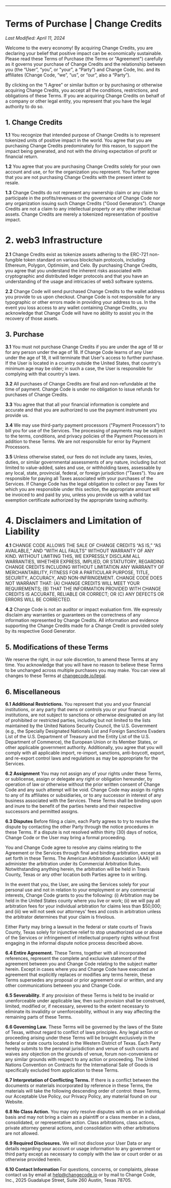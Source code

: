 -------

# Terms of Purchase | Change Credits

*Last Modified: April 11, 2024*

Welcome to the every economy! By acquiring Change Credits, you are declaring your belief that positive impact can be economically sustainable. Please read these Terms of Purchase (the Terms or "Agreement") carefully as it governs your purchase of Change Credits and the relationship between you (the “User”, “you”, or "your", a “Party”) and Change Code, Inc. and its affiliates (Change Code, “we”, “us”, or “our”, also a “Party”).

By clicking on the “I Agree” or similar button or by purchasing or otherwise acquiring Change Credits, you accept all the conditions, restrictions, and obligations of these Terms. If you are acquiring Change Credits on behalf of a company or other legal entity, you represent that you have the legal authority to do so.

## 1. Change Credits

**1.1** You recognize that intended purpose of Change Credits is to represent tokenized units of positive impact in the world. You agree that you are purchasing Change Credits predominately for this reason, to support the impact being generated, and not with the driving expectation of profit or financial return.

**1.2** You agree that you are purchasing Change Credits solely for your own account and use, or for the organization you represent. You further agree that you are not purchasing Change Credits with the present intent to resale.

**1.3** Change Credits do not represent any ownership claim or any claim to participate in the profits/revenues or the governance of Change Code nor any organization issuing such Change Credits ("Good Generators"). Change Credits are not a claim to any intellectual property or any other intellectual assets. Change Credits are merely a tokenized representation of positive impact.

# 2. web3 Infrastructure

**2.1** Change Credits exist as tokenize assets adhering to the ERC-721 non-fungible token standard on various blockchain protocols, including Ethereum, Polygon, Optimisim, and Celo. By purchasing Change Credits, you agree that you understand the inherent risks associated with cryptographic and distributed ledger protocols and that you have an understanding of the usage and intricacies of web3 software systems.

**2.2** Change Code will send purchased Change Credits to the wallet address you provide to us upon checkout. Change Code is not responsible for any typographic or other errors made in providing your address to us. In the event you loss access to any wallet containing Change Credits, you acknowledge that Change Code will have no ability to assist you in the recovery of those assets.

## 3. Purchase

**3.1** You must not purchase Change Credits if you are under the age of 18 or for any person under the age of 18. If Change Code learns of any User under the age of 18, it will terminate that User's access to further purchase. If the User is located in a country outside the United States, that country's minimum age may be older; in such a case, the User is responsible for complying with that country's laws.

**3.2** All purchases of Change Credits are final and non-refundable at the time of payment. Change Code is under no obligation to issue refunds for purchases of Change Credits.

**3.3** You agree that that all your financial information is complete and accurate and that you are authorized to use the payment instrument you provide us.

**3.4** We may use third-party payment processors ("Payment Processors”) to bill you for use of the Services. The processing of payments may be subject to the terms, conditions, and privacy policies of the Payment Processors in addition to these Terms. We are not responsible for error by Payment Processors.

**3.5** Unless otherwise stated, our fees do not include any taxes, levies, duties, or similar governmental assessments of any nature, including but not limited to value-added, sales and use, or withholding taxes, assessable by any local, state, provincial, federal, or foreign jurisdiction ("Taxes"). You are responsible for paying all Taxes associated with your purchases of the Services. If Change Code has the legal obligation to collect or pay Taxes for which you are responsible under this section, the appropriate amount will be invoiced to and paid by you, unless you provide us with a valid tax exemption certificate authorized by the appropriate taxing authority.

# 4. Disclaimers and Limitation of Liability

**4.1** CHANGE CODE ALLOWS THE SALE OF CHANGE CREDITS “AS IS,” “AS AVAILABLE,” AND “WITH ALL FAULTS” WITHOUT WARRANTY OF ANY KIND. WITHOUT LIMITING THIS, WE EXPRESSLY DISCLAIM ALL WARRANTIES, WHETHER EXPRESS, IMPLIED, OR STATUTORY, REGARDING CHANGE CREDITS INCLUDING WITHOUT LIMITATION ANY WARRANTY OF MERCHANTABILITY, FITNESS FOR A PARTICULAR PURPOSE, TITLE, SECURITY, ACCURACY, AND NON-INFRINGEMENT. CHANGE CODE DOES NOT WARRANT THAT: (A) CHANGE CREDITS WILL MEET YOUR REQUIREMENTS; (B) THAT THE INFORMATION PROVIDED WITH CHANGE CREDITS IS ACCURATE, RELIABLE OR CORRECT; OR (C) ANY DEFECTS OR ERRORS WILL BE CORRECTED.

**4.2** Change Code is not an auditor or impact evaluation firm. We expressly disclaim any warranties or guarantees on the correctness of any information represented by Change Credits. All information and evidence supporting the Change Credits made for a Change Credit is provided solely by its respective Good Generator.

## 5. Modifications of these Terms

We reserve the right, in our sole discretion, to amend these Terms at any time. You acknowledge that you will have no reason to believe these Terms to be unchanged across multiple purchases you may make. You can view all changes to these Terms at [changecode.io/legal](https://changecode.io/legal).

## 6. Miscellaneous

**6.1 Additional Restrictions.** You represent that you and your financial institutions, or any party that owns or controls you or your financial institutions, are not subject to sanctions or otherwise designated on any list of prohibited or restricted parties, including but not limited to the lists maintained by the United Nations Security Council, the U.S. Government (e.g., the Specially Designated Nationals List and Foreign Sanctions Evaders List of the U.S. Department of Treasury and the Entity List of the U.S. Department of Commerce), the European Union or its Member States, or other applicable government authority. Additionally, you agree that you will comply with all applicable import, re-import, sanctions, anti-boycott, export, and re-export control laws and regulations as may be appropriate for the Services.

**6.2 Assignment** You may not assign any of your rights under these Terms, or sublicense, assign or delegate any right or obligation hereunder, by operation of law or otherwise without the prior written consent of Change Code and any such attempt will be void. Change Code may assign its rights to any of its affiliates or subsidiaries, or to any successor in interest of any business associated with the Services.  These Terms shall be binding upon and inure to the benefit of the parties hereto and their respective successors and permitted assigns.

**6.3 Disputes** Before filing a claim, each Party agrees to try to resolve the dispute by contacting the other Party through the notice procedures in these Terms. If a dispute is not resolved within thirty (30) days of notice, Change Code or the User may bring a formal proceeding.

You and Change Code agree to resolve any claims relating to the Agreement or the Services through final and binding arbitration, except as set forth in these Terms. The American Arbitration Association (AAA) will administer the arbitration under its Commercial Arbitration Rules. Notwithstanding anything herein, the arbitration will be held in Travis County, Texas or any other location both Parties agree to in writing.

In the event that you, the User, are using the Services solely for your personal use and not in relation to your employment or any commercial interests, Change Code grants to you the following: (i) Arbitration may be held in the United States county where you live or work; (ii) we will pay all arbitration fees for your individual arbitration for claims less than $50,000; and (iii) we will not seek our attorneys' fees and costs in arbitration unless the arbitrator determines that your claim is frivolous.

Either Party may bring a lawsuit in the federal or state courts of Travis County, Texas solely for injunctive relief to stop unauthorized use or abuse of the Services or infringement of intellectual property rights without first engaging in the informal dispute notice process described above.

**6.4 Entire Agreement.** These Terms, together with all incorporated references, represent the complete and exclusive statement of the agreement between you and Change Code relating to the subject matter herein. Except in cases where you and Change Code have executed an agreement that explicitly replaces or modifies any terms herein, these Terms supersedes any proposal or prior agreement oral or written, and any other communications between you and Change Code.

**6.5 Severability.** If any provision of these Terms is held to be invalid or unenforceable under applicable law, then such provision shall be construed, limited, modified or, if necessary, severed to the extent necessary to eliminate its invalidity or unenforceability, without in any way affecting the remaining parts of these Terms.

**6.6 Governing Law.** These Terms will be governed by the laws of the State of Texas, without regard to conflict of laws principles. Any legal action or proceeding arising under these Terms will be brought exclusively in the federal or state courts located in the Western District of Texas.  Each Party hereby submits to the personal jurisdiction and venue of such courts and waives any objection on the grounds of venue, forum non-conveniens or any similar grounds with respect to any action or proceeding. The United Nations Convention on Contracts for the International Sale of Goods is specifically excluded from application to these Terms.

**6.7 Interpretation of Conflicting Terms.** If there is a conflict between the documents or materials incorporated by reference in these Terms, the materials will take the following descending order of control: these Terms, our Acceptable Use Policy, our Privacy Policy, any material found on our Website.

**6.8 No Class Action.** You may only resolve disputes with us on an individual basis and may not bring a claim as a plaintiff or a class member in a class, consolidated, or representative action. Class arbitrations, class actions, private attorney general actions, and consolidation with other arbitrations are not allowed.

**6.9 Required Disclosures.** We will not disclose your User Data or any details regarding your account or usage information to any government or third party except as necessary to comply with the law or court order or as otherwise provided herein.

**6.10 Contact Information** For questions, concerns, or complaints, please contact us by email at [help@changecode.io](mailto:help@changecode.io) or by mail to Change Code, Inc., 2025 Guadalupe Street, Suite 260 Austin, Texas 78705.





